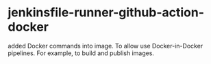 # jenkinsfile-runner-github-action-docker

added Docker commands into image. To allow use Docker-in-Docker pipelines. For example,
to build and publish images.
